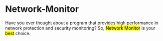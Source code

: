 # Network-Monitor
Have you ever thought about a program that provides high performance in network protection and security monitoring?
So, <mark>Network Monitor</mark> is your <mark>best</mark> choice.
